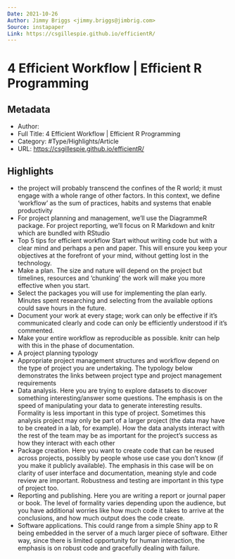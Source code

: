 ```yaml
---
Date: 2021-10-26
Author: Jimmy Briggs <jimmy.briggs@jimbrig.com>
Source: instapaper
Link: https://csgillespie.github.io/efficientR/
---
```

# 4 Efficient Workflow | Efficient R Programming

## Metadata
- Author: 
- Full Title: 4 Efficient Workflow | Efficient R Programming
- Category: #Type/Highlights/Article
- URL: https://csgillespie.github.io/efficientR/

## Highlights
- the project will probably transcend the confines of the R world; it must engage with a whole range of other factors. In this context, we define ‘workflow’ as the sum of practices, habits and systems that enable productivity
- For project planning and management, we’ll use the DiagrammeR package. For project reporting, we’ll focus on R Markdown and knitr which are bundled with RStudio
- Top 5 tips for efficient workflow
  Start without writing code but with a clear mind and perhaps a pen and paper. This will ensure you keep your objectives at the forefront of your mind, without getting lost in the technology.
- Make a plan. The size and nature will depend on the project but timelines, resources and ‘chunking’ the work will make you more effective when you start.
- Select the packages you will use for implementing the plan early. Minutes spent researching and selecting from the available options could save hours in the future.
- Document your work at every stage; work can only be effective if it’s communicated clearly and code can only be efficiently understood if it’s commented.
- Make your entire workflow as reproducible as possible. knitr can help with this in the phase of documentation.
- A project planning typology
- Appropriate project management structures and workflow depend on the type of project you are undertaking. The typology below demonstrates the links between project type and project management requirements
- Data analysis. Here you are trying to explore datasets to discover something interesting/answer some questions. The emphasis is on the speed of manipulating your data to generate interesting results. Formality is less important in this type of project. Sometimes this analysis project may only be part of a larger project (the data may have to be created in a lab, for example). How the data analysts interact with the rest of the team may be as important for the project’s success as how they interact with each other
- Package creation. Here you want to create code that can be reused across projects, possibly by people whose use case you don’t know (if you make it publicly available). The emphasis in this case will be on clarity of user interface and documentation, meaning style and code review are important. Robustness and testing are important in this type of project too.
- Reporting and publishing. Here you are writing a report or journal paper or book. The level of formality varies depending upon the audience, but you have additional worries like how much code it takes to arrive at the conclusions, and how much output does the code create.
- Software applications. This could range from a simple Shiny app to R being embedded in the server of a much larger piece of software. Either way, since there is limited opportunity for human interaction, the emphasis is on robust code and gracefully dealing with failure.
